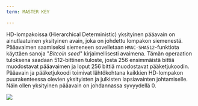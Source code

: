 ```yaml
---
term: MASTER KEY

---
```

HD-lompakoissa (Hierarchical Deterministic) yksityinen pääavain on ainutlaatuinen yksityinen avain, joka on johdettu lompakon siemenestä. Pääavaimen saamiseksi siemeneen sovelletaan `HMAC-SHA512`-funktiota käyttäen sanoja "*Bitcoin seed*" kirjaimellisesti avaimena. Tämän operaation tuloksena saadaan 512-bittinen tuloste, josta 256 ensimmäistä bittiä muodostavat pääavaimen ja loput 256 bittiä muodostavat pääketjukoodin. Pääavain ja pääketjukoodi toimivat lähtökohtana kaikkien HD-lompakon puurakenteessa olevien yksityisten ja julkisten lapsiavainten johtamiselle. Näin ollen yksityinen pääavain on johdannassa syvyydellä 0.

![](../../dictionnaire/assets/19.webp)
